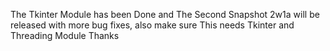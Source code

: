 The Tkinter Module has been Done and The Second Snapshot 2w1a will be released with more bug fixes, also make sure This needs Tkinter and Threading Module Thanks
